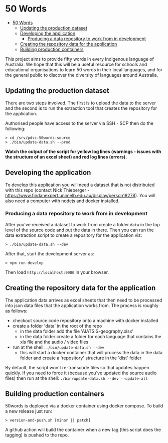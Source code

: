 # 50 Words

-   [50 Words](#50-words)
    -   [Updating the production dataset](#updating-the-production-dataset)
    -   [Developing the application](#developing-the-application)
        -   [Producing a data repository to work from in development](#producing-a-data-repository-to-work-from-in-development)
    -   [Creating the repository data for the application](#creating-the-repository-data-for-the-application)
    -   [Building production containers](#building-production-containers)

This project aims to provide fifty words in every Indigenous language of Australia. We hope that
this will be a useful resource for schools and educational organisations to learn 50 words in their
local languages, and for the general public to discover the diversity of languages around Australia.

## Updating the production dataset

There are two steps involved. The first is to upload the data to the server and the second is to run
the extraction tool that creates the repository for the application.

Authorised people have access to the server via SSH - SCP then do the following:

```
> cd /srv/pdsc-50words-source
> ./bin/update-data.sh --prod

```

**Watch the output of the script for yellow log lines (warnings - issues with the structure of an
excel sheet) and red log lines (errors).**

## Developing the application

To develop this application you will need a dataset that is not distributed with this repo (contact
Nick Thieberger - https://www.findanexpert.unimelb.edu.au/display/person18278). You will also need a
computer with nodejs and docker installed.

### Producing a data repository to work from in development

After you've received a dataset to work from create a folder `data` in the top level of the source
code and put the data in there. Then you can run the data extraction script to create a repository
for the application viz:

```
> ./bin/update-data.sh --dev
```

After that, start the development server as:

```
> npm run develop
```

Then load `http://localhost:9000` in your browser.

## Creating the repository data for the application

The application data arrives as excel sheets that then need to be processed into json data files
that the application works from. The process is roughly as follows:

-   checkout source code repository onto a machine with docker installed
-   create a folder 'data' in the root of the repo
    -   in the data folder add the file 'AIATSIS-geography.xlsx'
    -   in the data folder create a folder for each language that contains the xls file and the
        audio / video files
-   run at the shell: `./bin/update-data.sh --dev`
    -   this will start a docker container that will process the data in the data folder and create
        a 'repository' structure in the 'dist' folder

By default, the script won't re-transcode files so that updates happen quickly. If you need to force
it (because you've updated the source audio files) then run at the shell:
`./bin/update-data.sh --dev --update-all`

## Building production containers

50words is deployed via a docker container using docker compose. To build a new release just run:

```
> version-and-push.sh [minor || patch]
```

A github action will build the container when a new tag (this script does the tagging) is pushed to
the repo.
